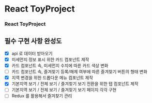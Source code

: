 # React ToyProject
### React ToyProject
## 필수 구현 사항 완성도
- [x] api 로 데이터 받아오기   
- [x] 미세먼지 정보 표시 위한 카드 컴포넌트 제작
- [x] 카드 컴포넌트 속, 미세먼지 수치에 따른 카드 색상 변화
- [ ] 카드 컴포넌트 속, 즐겨찾기 등록/해제 여부에 따른 즐겨찾기 버튼의 형태 변화
- [X] 지역 변경을 위한 드롭다운 메뉴 컴포넌트 제작
- [X] 기본지역 보기 / 전체 보기 / 즐겨찾기 보기 전환을 위한 탭 컴포넌트 제작
- [ ] 기본지역 보기 / 전체 보기 / 즐겨찾기 보기 페이지 각각 구현
- [ ] Redux 를 활용해서 즐겨찾기 관리
